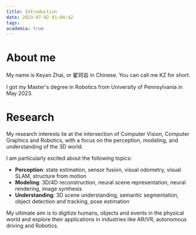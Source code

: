 ```yaml
---
title: Introduction 
date: 2023-07-02 01:04:42
tags:
academia: true
---
```


# About me

My name is Keyan Zhai, or 翟珂岩 in Chinese. You can call me KZ for short.

I got my Master's degree in Robotics from University of Pennsylvania in May 2023. 

# Research

My research interests lie at the intersection of Computer Vision, Computer Graphics and Robotics, with a focus on the perception, modeling, and understanding of the 3D world. 

I am particularly excited about the following topics:

- **Perception**: state estimation, sensor fusion, visual odometry, visual SLAM, structure from motion
- **Modeling**: 3D/4D reconstruction, neural scene representation, neural rendering, image synthesis
- **Understanding**: 3D scene understanding, semantic segmentation, object detection and tracking, pose estimation

My ultimate aim is to digitize humans, objects and events in the physical world and explore their applications in industries like AR/VR, autonomous driving and Robotics.